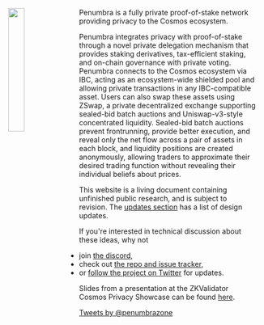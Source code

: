 
<img style="width: 25%; max-width: 11em; float: left; margin: 1em;" src="https://penumbra.zone/penumbra-glow-alpha-mask.png">


Penumbra is a fully private proof-of-stake network providing privacy to the
Cosmos ecosystem.

Penumbra integrates privacy with proof-of-stake through a novel private
delegation mechanism that provides staking derivatives, tax-efficient staking,
and on-chain governance with private voting. Penumbra connects to the Cosmos
ecosystem via IBC, acting as an ecosystem-wide shielded pool and allowing
private transactions in any IBC-compatible asset.  Users can also swap these
assets using ZSwap, a private decentralized exchange supporting sealed-bid batch
auctions and Uniswap-v3-style concentrated liquidity.  Sealed-bid batch auctions
prevent frontrunning, provide better execution, and reveal only the net flow
across a pair of assets in each block, and liquidity positions are created
anonymously, allowing traders to approximate their desired trading function
without revealing their individual beliefs about prices.

This website is a living document containing unfinished public research, and
is subject to revision.  The [updates section](./updates.md) has a list of
design updates.

If you're interested in technical discussion about
these ideas, why not

- join [the discord](https://discord.gg/hKvkrqa3zC), 
- check out [the repo and issue tracker](https://github.com/hdevalence/penumbra-notes),
- or [follow the project on Twitter](https://twitter.com/penumbrazone) for updates.

Slides from a presentation at the ZKValidator Cosmos Privacy Showcase can be
found [here](./penumbra-zkv-showcase.pdf).

<a class="twitter-timeline" data-dnt="true" data-theme="dark" href="https://twitter.com/penumbrazone?ref_src=twsrc%5Etfw">Tweets by @penumbrazone</a> <script async src="https://platform.twitter.com/widgets.js" charset="utf-8"></script>
